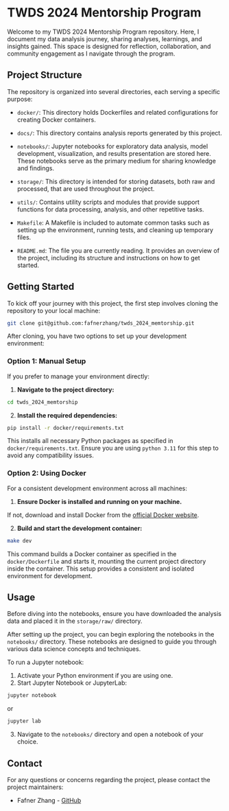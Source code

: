 
# TWDS 2024 Mentorship Program

Welcome to my TWDS 2024 Mentorship Program repository. Here, I document my data analysis journey, sharing analyses, learnings, and insights gained. This space is designed for reflection, collaboration, and community engagement as I navigate through the program.

## Project Structure

The repository is organized into several directories, each serving a specific purpose:
- `docker/`: This directory holds Dockerfiles and related configurations for creating Docker containers. 

- `docs/`: This directory contains analysis reports generated by this project.

- `notebooks/`: Jupyter notebooks for exploratory data analysis, model development, visualization, and results presentation are stored here. These notebooks serve as the primary medium for sharing knowledge and findings.

- `storage/`: This directory is intended for storing datasets, both raw and processed, that are used throughout the project.

- `utils/`: Contains utility scripts and modules that provide support functions for data processing, analysis, and other repetitive tasks.

- `Makefile`: A Makefile is included to automate common tasks such as setting up the environment, running tests, and cleaning up temporary files.

- `README.md`: The file you are currently reading. It provides an overview of the project, including its structure and instructions on how to get started.

## Getting Started

To kick off your journey with this project, the first step involves cloning the repository to your local machine:

```bash
git clone git@github.com:fafnerzhang/twds_2024_memtorship.git
```

After cloning, you have two options to set up your development environment:

### Option 1: Manual Setup

If you prefer to manage your environment directly:

1. **Navigate to the project directory:**

```bash
cd twds_2024_memtorship
```

2. **Install the required dependencies:**

```bash
pip install -r docker/requirements.txt
```

This installs all necessary Python packages as specified in `docker/requirements.txt`. Ensure you are using `python 3.11` for this step to avoid any compatibility issues.


### Option 2: Using Docker

For a consistent development environment across all machines:

1. **Ensure Docker is installed and running on your machine.**

If not, download and install Docker from the [official Docker website](https://www.docker.com/get-started).

2. **Build and start the development container:**

```bash
make dev
```

This command builds a Docker container as specified in the `docker/Dockerfile` and starts it, mounting the current project directory inside the container. This setup provides a consistent and isolated environment for development.


## Usage
Before diving into the notebooks, ensure you have downloaded the analysis data and placed it in the `storage/raw/` directory.

After setting up the project, you can begin exploring the notebooks in the `notebooks/` directory. These notebooks are designed to guide you through various data science concepts and techniques.

To run a Jupyter notebook:

1. Activate your Python environment if you are using one.
2. Start Jupyter Notebook or JupyterLab:

```bash
jupyter notebook
```

or

```bash
jupyter lab
```

3. Navigate to the `notebooks/` directory and open a notebook of your choice.

## Contact

For any questions or concerns regarding the project, please contact the project maintainers:

- Fafner Zhang - [GitHub](https://github.com/fafnerzhang)
